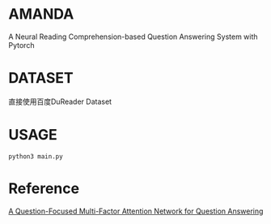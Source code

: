 # AMANDA
A Neural Reading Comprehension-based Question Answering System with Pytorch

# DATASET
直接使用百度DuReader Dataset

# USAGE

    python3 main.py


# Reference
[A Question-Focused Multi-Factor Attention Network for Question Answering](https://arxiv.org/abs/1801.08290)
